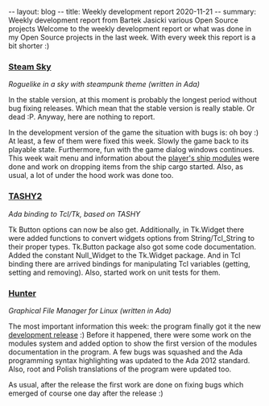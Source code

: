 -- layout: blog
-- title: Weekly development report 2020-11-21
-- summary: Weekly development report from Bartek Jasicki various Open Source projects
Welcome to the weekly development report or what was done in my Open Source
projects in the last week. With every week this report is a bit shorter :)

### [Steam Sky](https://thindil.itch.io/steam-sky)

*Roguelike in a sky with steampunk theme (written in Ada)*

In the stable version, at this moment is probably the longest period without
bug fixing releases. Which mean that the stable version is really stable. Or
dead :P. Anyway, here are nothing to report.

In the development version of the game the situation with bugs is: oh boy :)
At least, a few of them were fixed this week. Slowly the game back to its
playable state. Furthermore, fun with the game dialog windows continues. This
week wait menu and information about the [player's ship modules](https://imgur.com/YVYKulX)
were done and work on dropping items from the ship cargo started. Also, as
usual, a lot of under the hood work was done too.

### [TASHY2](https://github.com/thindil/tashy2)

*Ada binding to Tcl/Tk, based on TASHY*

Tk Button options can now be also get. Additionally, in Tk.Widget there were
added functions to convert widgets options from String/Tcl_String to their
proper types. Tk.Button package also got some code documentation. Added the
constant Null_Widget to the Tk.Widget package. And in Tcl binding there are
arrived bindings for manipulating Tcl variables (getting, setting and
removing). Also, started work on unit tests for them.

### [Hunter](https://github.com/thindil/hunter)

*Graphical File Manager for Linux (written in Ada)*

The most important information this week: the program finally got it the new
[development release](https://github.com/thindil/hunter/releases/tag/1.5) :)
Before it happened, there were some work on the modules system and added
option to show the first version of the modules documentation in the program.
A few bugs was squashed and the Ada programming syntax highlighting was
updated to the Ada 2012 standard. Also, root and Polish translations of the
program were updated too.

As usual, after the release the first work are done on fixing bugs which
emerged of course one day after the release :)
